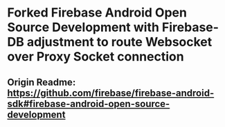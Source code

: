 # Forked Firebase Android Open Source Development with Firebase-DB adjustment to route Websocket over Proxy Socket connection

## Origin Readme: https://github.com/firebase/firebase-android-sdk#firebase-android-open-source-development



